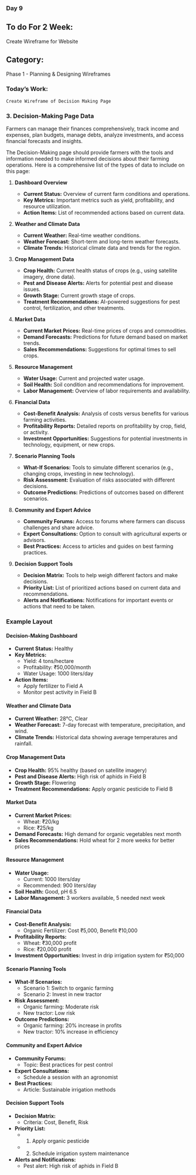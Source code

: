 ### Day 9

## To do For 2 Week:
Create Wireframe for Website

## Category: 
Phase 1 - Planning & Designing Wireframes

### Today’s Work:
 
 `Create Wireframe of Decision Making Page`

### 3. Decision-Making Page Data

Farmers can manage their finances comprehensively, track income and expenses, plan budgets, manage debts, analyze investments, and access financial forecasts and insights.

The Decision-Making page should provide farmers with the tools and information needed to make informed decisions about their farming operations. Here is a comprehensive list of the types of data to include on this page:

1. **Dashboard Overview**

   - **Current Status:** Overview of current farm conditions and operations.
   - **Key Metrics:** Important metrics such as yield, profitability, and resource utilization.
   - **Action Items:** List of recommended actions based on current data.

2. **Weather and Climate Data**

   - **Current Weather:** Real-time weather conditions.
   - **Weather Forecast:** Short-term and long-term weather forecasts.
   - **Climate Trends:** Historical climate data and trends for the region.

3. **Crop Management Data**

   - **Crop Health:** Current health status of crops (e.g., using satellite imagery, drone data).
   - **Pest and Disease Alerts:** Alerts for potential pest and disease issues.
   - **Growth Stage:** Current growth stage of crops.
   - **Treatment Recommendations:** AI-powered suggestions for pest control, fertilization, and other treatments.

4. **Market Data**

   - **Current Market Prices:** Real-time prices of crops and commodities.
   - **Demand Forecasts:** Predictions for future demand based on market trends.
   - **Sales Recommendations:** Suggestions for optimal times to sell crops.

5. **Resource Management**

   - **Water Usage:** Current and projected water usage.
   - **Soil Health:** Soil condition and recommendations for improvement.
   - **Labor Management:** Overview of labor requirements and availability.

6. **Financial Data**

   - **Cost-Benefit Analysis:** Analysis of costs versus benefits for various farming activities.
   - **Profitability Reports:** Detailed reports on profitability by crop, field, or activity.
   - **Investment Opportunities:** Suggestions for potential investments in technology, equipment, or new crops.

7. **Scenario Planning Tools**

   - **What-If Scenarios:** Tools to simulate different scenarios (e.g., changing crops, investing in new technology).
   - **Risk Assessment:** Evaluation of risks associated with different decisions.
   - **Outcome Predictions:** Predictions of outcomes based on different scenarios.

8. **Community and Expert Advice**

   - **Community Forums:** Access to forums where farmers can discuss challenges and share advice.
   - **Expert Consultations:** Option to consult with agricultural experts or advisors.
   - **Best Practices:** Access to articles and guides on best farming practices.

9. **Decision Support Tools**
   - **Decision Matrix:** Tools to help weigh different factors and make decisions.
   - **Priority List:** List of prioritized actions based on current data and recommendations.
   - **Alerts and Notifications:** Notifications for important events or actions that need to be taken.

### Example Layout

#### Decision-Making Dashboard

- **Current Status:** Healthy
- **Key Metrics:**
  - Yield: 4 tons/hectare
  - Profitability: ₹50,000/month
  - Water Usage: 1000 liters/day
- **Action Items:**
  - Apply fertilizer to Field A
  - Monitor pest activity in Field B

#### Weather and Climate Data

- **Current Weather:** 28°C, Clear
- **Weather Forecast:** 7-day forecast with temperature, precipitation, and wind.
- **Climate Trends:** Historical data showing average temperatures and rainfall.

#### Crop Management Data

- **Crop Health:** 95% healthy (based on satellite imagery)
- **Pest and Disease Alerts:** High risk of aphids in Field B
- **Growth Stage:** Flowering
- **Treatment Recommendations:** Apply organic pesticide to Field B

#### Market Data

- **Current Market Prices:**
  - Wheat: ₹20/kg
  - Rice: ₹25/kg
- **Demand Forecasts:** High demand for organic vegetables next month
- **Sales Recommendations:** Hold wheat for 2 more weeks for better prices

#### Resource Management

- **Water Usage:**
  - Current: 1000 liters/day
  - Recommended: 900 liters/day
- **Soil Health:** Good, pH 6.5
- **Labor Management:** 3 workers available, 5 needed next week

#### Financial Data

- **Cost-Benefit Analysis:**
  - Organic Fertilizer: Cost ₹5,000, Benefit ₹10,000
- **Profitability Reports:**
  - Wheat: ₹30,000 profit
  - Rice: ₹20,000 profit
- **Investment Opportunities:** Invest in drip irrigation system for ₹50,000

#### Scenario Planning Tools

- **What-If Scenarios:**
  - Scenario 1: Switch to organic farming
  - Scenario 2: Invest in new tractor
- **Risk Assessment:**
  - Organic farming: Moderate risk
  - New tractor: Low risk
- **Outcome Predictions:**
  - Organic farming: 20% increase in profits
  - New tractor: 10% increase in efficiency

#### Community and Expert Advice

- **Community Forums:**
  - Topic: Best practices for pest control
- **Expert Consultations:**
  - Schedule a session with an agronomist
- **Best Practices:**
  - Article: Sustainable irrigation methods

#### Decision Support Tools

- **Decision Matrix:**
  - Criteria: Cost, Benefit, Risk
- **Priority List:**
  - 1. Apply organic pesticide
  - 2. Schedule irrigation system maintenance
- **Alerts and Notifications:**
  - Pest alert: High risk of aphids in Field B
